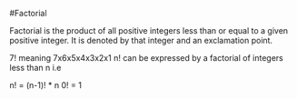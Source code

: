 #Factorial

Factorial is the product of all positive integers less than or equal
to a given positive integer.
It is denoted by that integer and an exclamation point.

7! meaning 7x6x5x4x3x2x1
n! can be expressed by a factorial of integers less than n i.e

n! = (n-1)! * n
0! = 1
